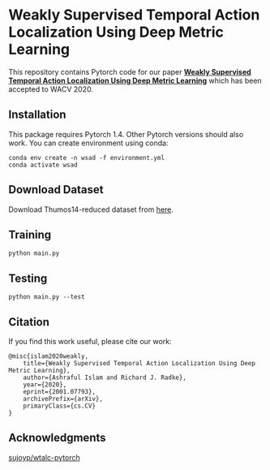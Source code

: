# Weakly Supervised Temporal Action Localization Using Deep Metric Learning

This repository contains Pytorch code for our paper **[Weakly Supervised Temporal Action Localization Using Deep Metric Learning](https://arxiv.org/pdf/2001.07793.pdf)** which has been accepted to WACV 2020.



## Installation

This package requires Pytorch 1.4. Other Pytorch versions should also work. You can create environment using conda:

```
conda env create -n wsad -f environment.yml
conda activate wsad
```


## Download Dataset

Download Thumos14-reduced dataset from [here](https://emailucr-my.sharepoint.com/personal/sujoy_paul_email_ucr_edu/_layouts/15/onedrive.aspx?id=%2Fpersonal%2Fsujoy%5Fpaul%5Femail%5Fucr%5Fedu%2FDocuments%2Fwtalc%2Dfeatures&originalPath=aHR0cHM6Ly9lbWFpbHVjci1teS5zaGFyZXBvaW50LmNvbS86ZjovZy9wZXJzb25hbC9zdWpveV9wYXVsX2VtYWlsX3Vjcl9lZHUvRXMxemJIUVk0UHhLaFVrZGd2V0h0VTBCSy1feXVnYVNqWEs4NGtXc0IwWEQwdz9ydGltZT1SM1FmR1FTaTEwZw).

## Training

```
python main.py
```

## Testing

```
python main.py --test
```

## Citation

If you find this work useful, please cite our work:

```
@misc{islam2020weakly,
    title={Weakly Supervised Temporal Action Localization Using Deep Metric Learning},
    author={Ashraful Islam and Richard J. Radke},
    year={2020},
    eprint={2001.07793},
    archivePrefix={arXiv},
    primaryClass={cs.CV}
}
```

## Acknowledgments

[sujoyp/wtalc-pytorch](https://github.com/sujoyp/wtalc-pytorch)
